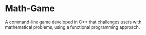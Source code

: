 # Math-Game
A command-line game developed in C++ that challenges users with mathematical problems, using a functional programming approach.
